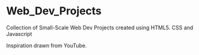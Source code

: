 # Web_Dev_Projects
Collection of Small-Scale Web Dev Projects created using HTML5. CSS and Javascript

Inspiration drawn from YouTube.
